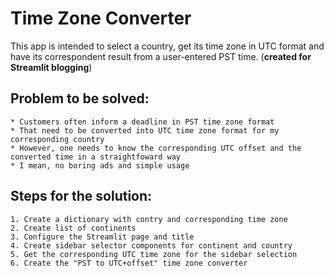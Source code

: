 # Time Zone Converter

This app is intended to select a country, get its time zone in UTC format and have its correspondent result from a user-entered PST time.
(**created for Streamlit blogging**)

## Problem to be solved:

    * Customers often inform a deadline in PST time zone format
    * That need to be converted into UTC time zone format for my corresponding country
    * However, one needs to know the corresponding UTC offset and the converted time in a straightfoward way
    * I mean, no boring ads and simple usage

## Steps for the solution:

    1. Create a dictionary with contry and corresponding time zone
    2. Create list of continents
    3. Configure the Streamlit page and title
    4. Create sidebar selector components for continent and country
    5. Get the corresponding UTC time zone for the sidebar selection
    6. Create the "PST to UTC+offset" time zone converter
